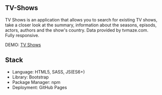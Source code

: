 ## TV-Shows

TV Shows is an application that allows you to search for existing TV shows, take a closer look at the summary, information about the seasons, episods, actors, authors and the show's country. Data provided by tvmaze.com. <br/>
Fully responsive.

DEMO: [TV Shows](https://nikolamitic95.github.io/TV-Shows/)

## Stack

* Language: HTML5, SASS, JS(ES6+)
* Library: Bootstrap
* Package Manager: npm
* Deployment: GitHub Pages
